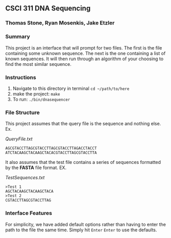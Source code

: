 ## CSCI 311 DNA Sequencing
### Thomas Stone, Ryan Mosenkis, Jake Etzler

### Summary
This project is an interface that will prompt for two files. The first is the file containing some unknown sequence. The next is the one containing a list of known sequences. It will then run through an algorithm of your choosing to find the most similar sequence.

### Instructions
1. Navigate to this directory in terminal `cd ~/path/to/here `
2. make the project: `make`
3. To run: `./bin/dnasequencer`

### File Structure
This project assumes that the query file is the sequence and nothing else. Ex. 

*QueryFile.txt*  
```
AGCGTACCTTAGCGTACCTTAGCGTACCTTAGACCTACCT
ATCTACAAGCTACAAGCTACACGTACCTTAGCGTACCTTA
```
It also assumes that the test file contains a series of sequences formatted by the **FASTA** file format. 
EX. 

*TestSequences.txt*
```
>Test 1
AGCTACAAGCTACAAGCTACA
>Test 2
CGTACCTTAGCGTACCTTAG
```

### Interface Features
For simplicity, we have added default options rather than having to enter the path to the file the same time. Simply hit `Enter` `Enter` to use the defaults. 